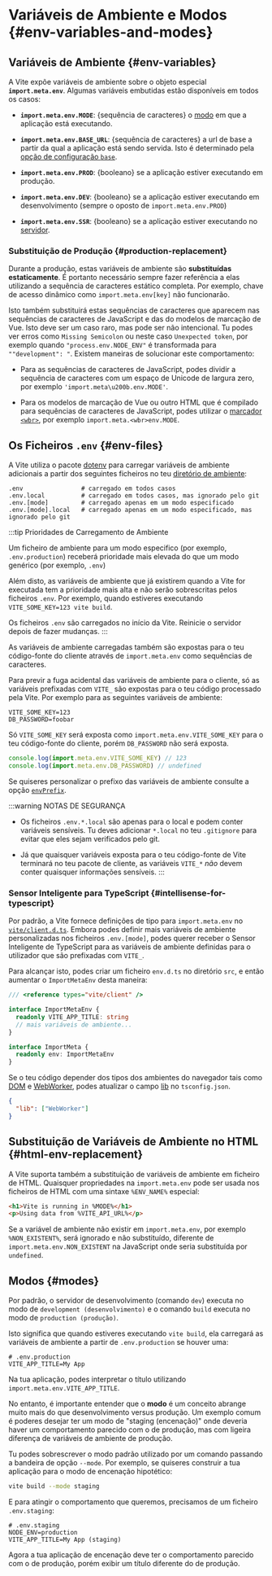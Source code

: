 # Variáveis de Ambiente e Modos {#env-variables-and-modes}

## Variáveis de Ambiente {#env-variables}

A Vite expõe variáveis de ambiente sobre o objeto especial **`import.meta.env`**. Algumas variáveis embutidas estão disponíveis em todos os casos:

- **`import.meta.env.MODE`**: {sequência de caracteres} o [modo](#modes) em que a aplicação está executando.

- **`import.meta.env.BASE_URL`**: {sequência de caracteres} a url de base a partir da qual a aplicação está sendo servida. Isto é determinado pela [opção de configuração `base`](/config/shared-options#base).

- **`import.meta.env.PROD`**: {booleano} se a aplicação estiver executando em produção.

- **`import.meta.env.DEV`**: {booleano} se a aplicação estiver executando em desenvolvimento (sempre o oposto de `import.meta.env.PROD`)

- **`import.meta.env.SSR`**: {booleano} se a aplicação estiver executando no [servidor](./ssr#conditional-logic).

### Substituição de Produção {#production-replacement}

Durante a produção, estas variáveis de ambiente são **substituídas estaticamente**. É portanto necessário sempre fazer referência a elas utilizando a sequência de caracteres estático completa. Por exemplo, chave de acesso dinâmico como `import.meta.env[key]` não funcionarão.

Isto também substituirá estas sequências de caracteres que aparecem nas sequências de caracteres de JavaScript e das do modelos de marcação de Vue. Isto deve ser um caso raro, mas pode ser não intencional. Tu podes ver erros como `Missing Semicolon` ou neste caso `Unexpected token`, por exemplo quando `"process.env.`<wbr>`NODE_ENV"` é transformada para `""development": "`. Existem maneiras de solucionar este comportamento:

- Para as sequências de caracteres de JavaScript, podes dividir a sequência de caracteres com um espaço de Unicode de largura zero, por exemplo `'import.meta\u200b.env.MODE'`.

- Para os modelos de marcação de Vue ou outro HTML que é compilado para sequências de caracteres de JavaScript, podes utilizar o [marcador `<wbr>`](https://developer.mozilla.org/en-US/docs/Web/HTML/Element/wbr), por exemplo `import.meta.<wbr>env.MODE`.

## Os Ficheiros `.env` {#env-files}

A Vite utiliza o pacote [dotenv](https://github.com/motdotla/dotenv) para carregar variáveis de ambiente adicionais a partir dos seguintes ficheiros no teu [diretório de ambiente](/config/shared-options.md#envdir):

```
.env                # carregado em todos casos
.env.local          # carregado em todos casos, mas ignorado pelo git
.env.[mode]         # carregado apenas em um modo especificado
.env.[mode].local   # carregado apenas em um modo especificado, mas ignorado pelo git
```

:::tip Prioridades de Carregamento de Ambiente

Um ficheiro de ambiente para um modo especifico (por exemplo, `.env.production`) receberá prioridade mais elevada do que um modo genérico (por exemplo, `.env`)

Além disto, as variáveis de ambiente que já existirem quando a Vite for executada tem a prioridade mais alta e não serão sobrescritas pelos ficheiros `.env`. Por exemplo, quando estiveres executando `VITE_SOME_KEY=123 vite build`.

Os ficheiros `.env` são carregados no início da Vite. Reinicie o servidor depois de fazer mudanças.
:::

As variáveis de ambiente carregadas também são expostas para o teu código-fonte do cliente através de `import.meta.env` como sequências de caracteres.

Para previr a fuga acidental das variáveis de ambiente para o cliente, só as variáveis prefixadas com `VITE_` são expostas para o teu código processado pela Vite. Por exemplo para as seguintes variáveis de ambiente:

```
VITE_SOME_KEY=123
DB_PASSWORD=foobar
```

Só `VITE_SOME_KEY` será exposta como `import.meta.env.VITE_SOME_KEY` para o teu código-fonte do cliente, porém `DB_PASSWORD` não será exposta.

```js
console.log(import.meta.env.VITE_SOME_KEY) // 123
console.log(import.meta.env.DB_PASSWORD) // undefined
```

Se quiseres personalizar o prefixo das variáveis de ambiente consulte a opção [`envPrefix`](/config/shared-options#envprefix).

:::warning NOTAS DE SEGURANÇA

- Os ficheiros `.env.*.local` são apenas para o local e podem conter variáveis sensíveis. Tu deves adicionar `*.local` no teu `.gitignore` para evitar que eles sejam verificados pelo git.

- Já que quaisquer variáveis exposta para o teu código-fonte de Vite terminará no teu pacote de cliente, as variáveis `VITE_*` _não_ devem conter quaisquer informações sensíveis.
:::

### Sensor Inteligente para TypeScript {#intellisense-for-typescript}

Por padrão, a Vite fornece definições de tipo para `import.meta.env` no [`vite/client.d.ts`](https://github.com/vitejs/vite/blob/main/packages/vite/client.d.ts). Embora podes definir mais variáveis de ambiente personalizadas nos ficheiros `.env.[mode]`, podes querer receber o Sensor Inteligente de TypeScript para as variáveis de ambiente definidas para o utilizador que são prefixadas com `VITE_`.

Para alcançar isto, podes criar um ficheiro `env.d.ts` no diretório `src`, e então aumentar o `ImportMetaEnv` desta maneira:

```typescript
/// <reference types="vite/client" />

interface ImportMetaEnv {
  readonly VITE_APP_TITLE: string
  // mais variáveis de ambiente...
}

interface ImportMeta {
  readonly env: ImportMetaEnv
}
```

Se o teu código depender dos tipos dos ambientes do navegador tais como [DOM](https://github.com/microsoft/TypeScript/blob/main/lib/lib.dom.d.ts) e [WebWorker](https://github.com/microsoft/TypeScript/blob/main/lib/lib.webworker.d.ts), podes atualizar o campo [lib](https://www.typescriptlang.org/tsconfig#lib) no `tsconfig.json`.

```json
{
  "lib": ["WebWorker"]
}
```

## Substituição de Variáveis de Ambiente no HTML {#html-env-replacement}

A Vite suporta também a substituição de variáveis de ambiente em ficheiro de HTML. Quaisquer propriedades na `import.meta.env` pode ser usada nos ficheiros de HTML com uma sintaxe `%ENV_NAME%` especial:

```html
<h1>Vite is running in %MODE%</h1>
<p>Using data from %VITE_API_URL%</p>
```

Se a variável de ambiente não existir em `import.meta.env`, por exemplo `%NON_EXISTENT%`, será ignorado e não substituído, diferente de `import.meta.env.NON_EXISTENT` na JavaScript onde seria substituída por `undefined`.

## Modos {#modes}

Por padrão, o servidor de desenvolvimento (comando `dev`) executa no modo de `development (desenvolvimento)` e o comando `build` executa no modo de `production (produção)`.

Isto significa que quando estiveres executando `vite build`, ela carregará as variáveis de ambiente a partir de `.env.production` se houver uma:

```
# .env.production
VITE_APP_TITLE=My App
```

Na tua aplicação, podes interpretar o título utilizando `import.meta.env.VITE_APP_TITLE`.

No entanto, é importante entender que o **modo** é um conceito abrange muito mais do que desenvolvimento versus produção. Um exemplo comum é poderes desejar ter um modo de "staging (encenação)" onde deveria haver um comportamento parecido com o de produção, mas com ligeira diferença de variáveis de ambiente de produção.

Tu podes sobrescrever o modo padrão utilizado por um comando passando a bandeira de opção `--mode`. Por exemplo, se quiseres construir a tua aplicação para o modo de encenação hipotético:

```bash
vite build --mode staging
```

E para atingir o comportamento que queremos, precisamos de um ficheiro `.env.staging`:

```
# .env.staging
NODE_ENV=production
VITE_APP_TITLE=My App (staging)
```

Agora a tua aplicação de encenação deve ter o comportamento parecido com o de produção, porém exibir um título diferente do de produção.

